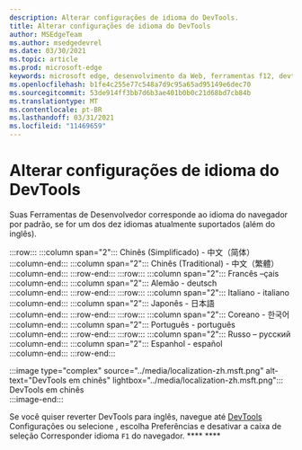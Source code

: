 ```yaml
---
description: Alterar configurações de idioma do DevTools.
title: Alterar configurações de idioma do DevTools
author: MSEdgeTeam
ms.author: msedgedevrel
ms.date: 03/30/2021
ms.topic: article
ms.prod: microsoft-edge
keywords: microsoft edge, desenvolvimento da Web, ferramentas f12, devtools, localização, loc, idioma
ms.openlocfilehash: b1fe4c255e77c548a7d9c95a65ad95149e6dec70
ms.sourcegitcommit: 53de914ff3bb7d6b3ae401b0b0c21d68bd7cb84b
ms.translationtype: MT
ms.contentlocale: pt-BR
ms.lasthandoff: 03/31/2021
ms.locfileid: "11469659"
---
```

# <a name="change-devtools-language-settings"></a>Alterar configurações de idioma do DevTools  

Suas Ferramentas de Desenvolvedor corresponde ao idioma do navegador por padrão, se for um dos dez idiomas atualmente suportados \(além do inglês\).  

:::row:::
   :::column span="2":::
      Chinês \(Simplificado\) - &#20013;&#25991;&#65288;&#31616;&#20307;&#65289;  
   :::column-end:::
   :::column span="2":::
      Chinês \(Traditional\) - &#20013;&#25991;&#65288;&#32321;&#39636;&#65289;  
   :::column-end:::
:::row-end:::
:::row:::
   :::column span="2":::
      Francês –&#231;ais  
   :::column-end:::
   :::column span="2":::
      Alemão - deutsch  
   :::column-end:::
:::row-end:::
:::row:::
   :::column span="2":::
      Italiano - italiano  
   :::column-end:::
   :::column span="2":::
      Japonês - &#26085;&#26412;&#35486;  
   :::column-end:::
:::row-end:::
:::row:::
   :::column span="2":::
      Coreano - &#54620;&#44397;&#50612;  
   :::column-end:::
   :::column span="2":::
      Português - portugu&#234;s  
   :::column-end:::
:::row-end:::
:::row:::
   :::column span="2":::
      Russo – &#1088;&#1091;&#1089;&#1089;&#1082;&#1080;&#1081;  
   :::column-end:::
   :::column span="2":::
      Espanhol - espa&#241;ol  
   :::column-end:::
:::row-end:::  

:::image type="complex" source="../media/localization-zh.msft.png" alt-text="DevTools em chinês" lightbox="../media/localization-zh.msft.png":::
   DevTools em chinês  
:::image-end:::  

Se você quiser reverter DevTools para inglês, navegue até [DevTools][DevtoolsCustomizeIndexSettings] Configurações ou selecione , escolha Preferências e desativar a caixa de seleção Corresponder idioma `F1` do navegador. **** ****  

<!-- links -->  

[DevtoolsCustomizeIndexSettings]: ./index.md#settings "Configurações - Personalizar o Microsoft Edge DevTools | Microsoft Docs"  
